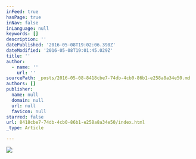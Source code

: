 ```yaml
---
inFeed: true
hasPage: true
inNav: false
inLanguage: null
keywords: []
description: ''
datePublished: '2016-05-08T19:02:06.398Z'
dateModified: '2016-05-08T19:01:45.029Z'
title: ''
author:
  - name: ''
    url: ''
sourcePath: _posts/2016-05-08-8418cbe7-74db-4cb0-86b1-e258a8a34e50.md
authors: []
publisher:
  name: null
  domain: null
  url: null
  favicon: null
starred: false
url: 8418cbe7-74db-4cb0-86b1-e258a8a34e50/index.html
_type: Article

---
```

![](https://the-grid-user-content.s3-us-west-2.amazonaws.com/f4ee48ef-9088-4e96-9508-1c5a7553adf5.jpg)